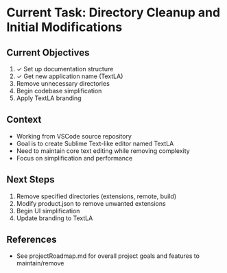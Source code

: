 # Current Task: Directory Cleanup and Initial Modifications

## Current Objectives
1. ✓ Set up documentation structure
2. ✓ Get new application name (TextLA)
3. Remove unnecessary directories
4. Begin codebase simplification
5. Apply TextLA branding

## Context
- Working from VSCode source repository
- Goal is to create Sublime Text-like editor named TextLA
- Need to maintain core text editing while removing complexity
- Focus on simplification and performance

## Next Steps
1. Remove specified directories (extensions, remote, build)
2. Modify product.json to remove unwanted extensions
3. Begin UI simplification
4. Update branding to TextLA

## References
- See projectRoadmap.md for overall project goals and features to maintain/remove
